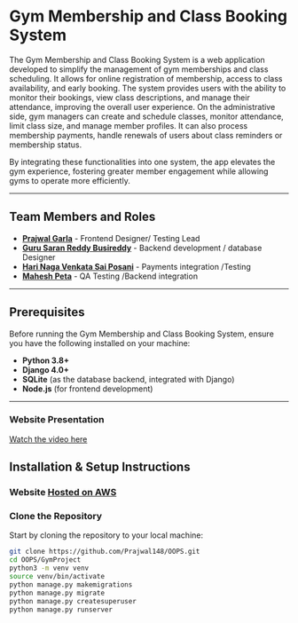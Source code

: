 # Gym Membership and Class Booking System

The Gym Membership and Class Booking System is a web application developed to simplify the management of gym memberships and class scheduling. It allows for online registration of membership, access to class availability, and early booking. The system provides users with the ability to monitor their bookings, view class descriptions, and manage their attendance, improving the overall user experience. On the administrative side, gym managers can create and schedule classes, monitor attendance, limit class size, and manage member profiles. It can also process membership payments, handle renewals of users about class reminders or membership status.

By integrating these functionalities into one system, the app elevates the gym experience, fostering greater member engagement while allowing gyms to operate more efficiently.

---

## Team Members and Roles

- **[Prajwal Garla](https://github.com/Prajwal148/CIS641-HW2-Garla/tree/master)** - Frontend Designer/ Testing Lead
- **[Guru Saran Reddy Busireddy](https://github.com/gurushubb/CIS641-HW2-Busireddy/tree/master)** - Backend development / database Designer
- **[Hari Naga Venkata Sai Posani](https://github.com/Posanisai/CIS-641-HW2-POSANI.git)** - Payments integration /Testing
- **[Mahesh Peta](https://github.com/Mahesh4229/641-HW2-Mahesh)** - QA Testing /Backend integration

---

## Prerequisites

Before running the Gym Membership and Class Booking System, ensure you have the following installed on your machine:

- **Python 3.8+**
- **Django 4.0+**
- **SQLite** (as the database backend, integrated with Django)
- **Node.js** (for frontend development)

---

### Website Presentation
[Watch the video here](https://youtu.be/LqefYoKkMlc?feature=shared)

## Installation & Setup Instructions
### Website [Hosted on AWS](http://3.135.202.82:8000/)
### Clone the Repository

Start by cloning the repository to your local machine:

 ```bash
git clone https://github.com/Prajwal148/OOPS.git
cd OOPS/GymProject
python3 -m venv venv
source venv/bin/activate
python manage.py makemigrations
python manage.py migrate
python manage.py createsuperuser
python manage.py runserver
